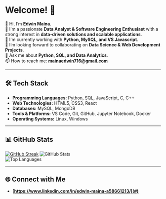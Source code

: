 
# Welcome! 🚀

👋 Hi, I’m **Edwin Maina**.  
👀 I'm a passionate **Data Analyst & Software Engineering Enthusiast** with a strong interest in **data-driven solutions and scalable applications**.  
🌱 I'm currently working with **Python, MySQL, and VS Javascript**.  
👯 I’m looking forward to collaborating on **Data Science & Web Development Projects**.  
💬 Ask me about **Python, SQL, and Data Analytics**.  
📫 How to reach me: **mainaedwin716@gmail.com**  

---

## 🛠️ Tech Stack  

- **Programming Languages:** Python, SQL, JavaScript, C, C++  
- **Web Technologies:** HTML5, CSS3, React  
- **Databases:** MySQL, MongoDB  
- **Tools & Platforms:** VS Code, Git, GitHub, Jupyter Notebook, Docker  
- **Operating Systems:** Linux, Windows  

---

## 📊 GitHub Stats  
[![GitHub Streak](https://github-readme-streak-stats.herokuapp.com/?user=EdwinMaina7&theme=dark)](https://git.io/streak-stats)
![GitHub Stats](https://github-readme-stats.vercel.app/api?username=EdwinMaina7&show_icons=true&theme=radical)  
![Top Languages](https://github-readme-stats.vercel.app/api/top-langs/?username=EdwinMaina7&layout=compact&theme=radical)  

---

## 🌐 Connect with Me  

- **[https://www.linkedin.com/in/edwin-maina-a58661213/](#)**  
    

